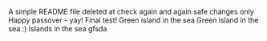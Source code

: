 A simple README file
deleted at
check again
and again
safe changes only
Happy passover - yay!
Final test!
Green island in the sea
Green island in the sea :)
Islands in the sea
gfsda
